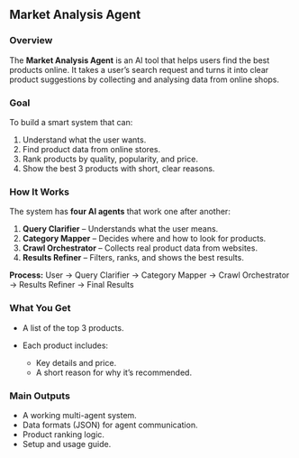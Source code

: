 ## **Market Analysis Agent**

### **Overview**

The **Market Analysis Agent** is an AI tool that helps users find the best products online. It takes a user’s search request and turns it into clear product suggestions by collecting and analysing data from online shops.

### **Goal**

To build a smart system that can:

1. Understand what the user wants.
2. Find product data from online stores.
3. Rank products by quality, popularity, and price.
4. Show the best 3 products with short, clear reasons.

### **How It Works**

The system has **four AI agents** that work one after another:

1. **Query Clarifier** – Understands what the user means.
2. **Category Mapper** – Decides where and how to look for products.
3. **Crawl Orchestrator** – Collects real product data from websites.
4. **Results Refiner** – Filters, ranks, and shows the best results.

**Process:**
User → Query Clarifier → Category Mapper → Crawl Orchestrator → Results Refiner → Final Results

### **What You Get**

* A list of the top 3 products.
* Each product includes:

  * Key details and price.
  * A short reason for why it’s recommended.

### **Main Outputs**

* A working multi-agent system.
* Data formats (JSON) for agent communication.
* Product ranking logic.
* Setup and usage guide.
